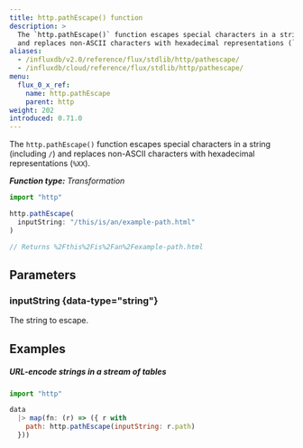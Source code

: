 ```yaml
---
title: http.pathEscape() function
description: >
  The `http.pathEscape()` function escapes special characters in a string (including `/`)
  and replaces non-ASCII characters with hexadecimal representations (`%XX`).
aliases:
  - /influxdb/v2.0/reference/flux/stdlib/http/pathescape/
  - /influxdb/cloud/reference/flux/stdlib/http/pathescape/
menu:
  flux_0_x_ref:
    name: http.pathEscape
    parent: http
weight: 202
introduced: 0.71.0
---
```


The `http.pathEscape()` function escapes special characters in a string (including `/`)
and replaces non-ASCII characters with hexadecimal representations (`%XX`).

_**Function type:** Transformation_

```js
import "http"

http.pathEscape(
  inputString: "/this/is/an/example-path.html"
)

// Returns %2Fthis%2Fis%2Fan%2Fexample-path.html
```

## Parameters

### inputString {data-type="string"}
The string to escape.

## Examples

##### URL-encode strings in a stream of tables
```js
import "http"

data
  |> map(fn: (r) => ({ r with
    path: http.pathEscape(inputString: r.path)
  }))
```
